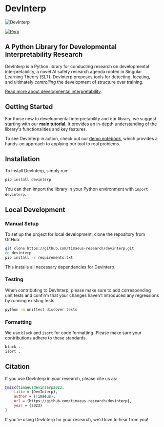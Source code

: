 # DevInterp

![DevInterp](assets/rm_devinterp_logo.png)

[![Pypi](https://img.shields.io/pypi/v/devinterp)](https://pypi.org/project/devinterp/)

## A Python Library for Developmental Interpretability Research

DevInterp is a Python library for conducting research on developmental interpretability, a novel AI safety research agenda rooted in Singular Learning Theory (SLT). DevInterp proposes tools for detecting, locating, and ultimately _controlling_ the development of structure over training.

[Read more about developmental interpretability](https://www.lesswrong.com/posts/TjaeCWvLZtEDAS5Ex/towards-developmental-interpretability).

## Getting Started

For those new to developmental interpretability and our library, we suggest starting with our **[main tutorial](https://www.github.com/timaeus/devinterp/docs/tutorial)**. It provides an in-depth understanding of the library's functionalities and key features.

To see DevInterp in action, check out our [demo notebook](https://www.github.com/timaeus/devinterp/docs/demo.ipynb), which provides a hands-on approach to applying our tool to real problems.

## Installation

To install DevInterp, simply run:

```bash
pip install devinterp
```

You can then import the library in your Python environment with `import devinterp`.

## Local Development

### Manual Setup

To set up the project for local development, clone the repository from GitHub:

```bash
git clone https://github.com/timaeus-research/devinterp.git
cd devinterp
pip install -r requirements.txt
```

This installs all necessary dependencies for DevInterp.

### Testing

When contributing to DevInterp, please make sure to add corresponding unit tests and confirm that your changes haven't introduced any regressions by running existing tests. 

```bash
python -m unittest discover tests
```

### Formatting

We use `black` and `isort` for code formatting. Please make sure your contributions adhere to these standards.

```bash
black .
isort .
```

## Citation

If you use DevInterp in your research, please cite us as:

```bibtex
@misc{timaeusdevinterp2023,
    title = {DevInterp},
    author = {Timaeus},
    url = {https://github.com/timaeus-research/devinterp},
    year = {2023}
}
```

If you're using DevInterp for your research, we'd love to hear from you! 
